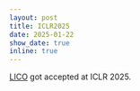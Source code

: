 ```yaml
---
layout: post
title: ICLR2025
date: 2025-01-22
show_date: true
inline: true
---
```


[LICO](https://arxiv.org/abs/2406.18851) got accepted at ICLR 2025.